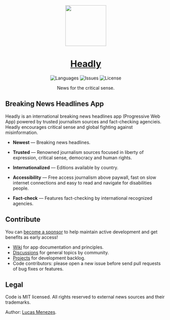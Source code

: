 <div align="center">
<a href="https://headly.app/">
<img height="128" src="https://headly.app/images/headly-logo-color.svg">
</a>
</div>
<h1 align="center">
<a href="https://headly.app/">Headly</a>
</h1>
<p align="center">
<img  alt="Languages"  src="https://img.shields.io/badge/languages available-3-ffde17">
<img  alt="Issues"  src="https://img.shields.io/github/issues/lucasm/headly?color=ff4e66">
<img  alt="License"  src="https://img.shields.io/github/license/lucasm/headly?color=ff7157">
</p>
<p align="center">
News for the critical sense.<br>
</p>

## Breaking News Headlines App

Headly is an international breaking news headlines app (Progressive Web App) powered by trusted journalism sources and fact-checking agencieis. Headly encourages critical sense and global fighting against misinformation.

- **Newest** — Breaking news headlines.

- **Trusted** — Renowned journalism sources focused in liberty of expression, critical sense, democracy and human rights.

- **Internationalized** — Editions available by country.

- **Accessibility** — Free access journalism above paywall, fast on slow internet connections and easy to read and navigate for disabilities people.

- **Fact-check** — Features fact-checking by international recognized agencies.

## Contribute

You can [become a sponsor](https://github.com/sponsors/lucasm) to help maintain active development and get benefits as early access!

- [Wiki](https://github.com/lucasm/headly/wiki) for app documentation and principles.
- [Discussions](https://github.com/lucasm/headly/discussions) for general topics by community.
- [Projects](https://github.com/lucasm/headly/projects/1?fullscreen=true) for development backlog.
- Code contributors: please open a new issue before send pull requests of bug fixes or features.

## Legal

Code is MIT licensed. All rights reserved to external news sources and their trademarks.

Author: [Lucas Menezes](https://lucasm.dev/?utm_source=headly_repo).
